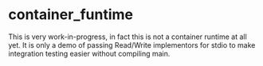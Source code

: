 # container_funtime

This is very work-in-progress, in fact this is not a container runtime at all
yet. It is only a demo of passing Read/Write implementors for stdio to make
integration testing easier without compiling main.
